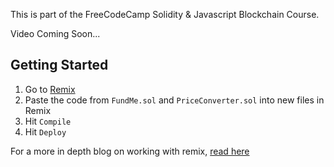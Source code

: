 This is part of the FreeCodeCamp Solidity & Javascript Blockchain Course.

Video Coming Soon...

## Getting Started

1. Go to [Remix](https://remix.ethereum.org/)
2. Paste the code from `FundMe.sol` and `PriceConverter.sol` into new files in Remix
3. Hit `Compile` 
4. Hit `Deploy` 


For a more in depth blog on working with remix, [read here](https://docs.chain.link/docs/deploy-your-first-contract/)